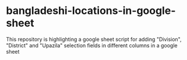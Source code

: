 # bangladeshi-locations-in-google-sheet
This repository is highlighting a google sheet script for adding "Division", "District" and "Upazila" selection fields in different columns in a google sheet
